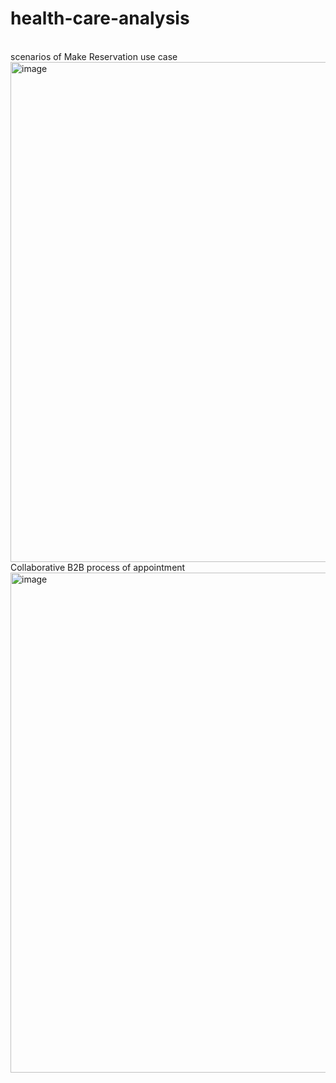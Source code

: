 # health-care-analysis
<br>
scenarios of Make Reservation use case
<br>
<img width="800" alt="image" src="https://user-images.githubusercontent.com/57039610/157854410-22bc96b7-1bb2-461b-b80e-8aa93e43068f.png">
<br>
Collaborative B2B process of appointment
<img width="800" alt="image" src="https://user-images.githubusercontent.com/57039610/157870297-cce9e864-11d3-4b5b-96dc-259f56c01248.png">





